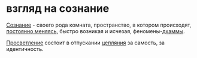 # взгляд на сознание
[Сознание](%D1%81%D0%BE%D0%B7%D0%BD%D0%B0%D0%BD%D0%B8%D0%B5) - своего рода комната, пространство, в котором происходят, [постоянно меняясь](%D0%B0%D0%BD%D0%B8%D1%87%D1%87%D0%B0), быстро возникая и исчезая, феномены-[дхаммы](%D0%B4%D1%85%D0%B0%D0%BC%D0%BC%D0%B0).

[Просветление](%D0%BF%D1%80%D0%BE%D1%81%D0%B2%D0%B5%D1%82%D0%BB%D0%B5%D0%BD%D0%B8%D0%B5) состоит в отпускании [цепляния](%D0%BF%D1%80%D0%BE%D0%B2%D0%B0%D0%BB%20%D0%BF%D0%BE%D1%82%D1%80%D0%B5%D0%B1%D0%BD%D0%BE%D1%81%D1%82%D0%B5%D0%B9) за самость, за идентичность.